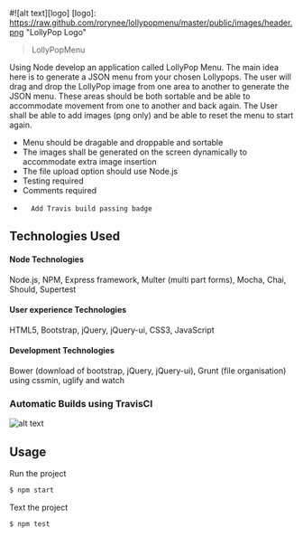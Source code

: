 #![alt text][logo]
[logo]: https://raw.github.com/rorynee/lollypopmenu/master/public/images/header.png  "LollyPop Logo"

>LollyPopMenu

Using Node develop an application called LollyPop Menu. The main idea here is to generate a JSON menu from your chosen Lollypops. The user will drag and drop the LollyPop image from one area to another to generate the JSON menu. These areas should be both sortable and be able to accommodate movement from one to another and back again. The User shall be able to add images (png only) and be able to reset the menu to start again.   

-	Menu should be dragable and droppable and sortable 
-	The images shall be generated on the screen dynamically to accommodate extra image insertion
-	The file upload option should use Node.js
-	Testing required
-	Comments required
-       Add Travis build passing badge

## Technologies Used

#### Node Technologies
Node.js, NPM, Express framework, Multer (multi part forms), Mocha, Chai, Should, Supertest

#### User experience Technologies 
HTML5, Bootstrap, jQuery, jQuery-ui, CSS3, JavaScript

#### Development Technologies
Bower (download of bootstrap, jQuery, jQuery-ui), Grunt (file organisation) using cssmin, uglify and watch 

### Automatic Builds using TravisCI
![alt text][travis]

[travis]: https://travis-ci.org/rorynee/lollypopmenu.svg?branch=master "Travis CI Logo"

## Usage

Run the project
```sh
$ npm start
```
Text the project
```sh
$ npm test
```
